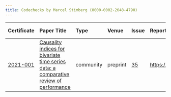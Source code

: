 ```yaml
---
title: Codechecks by Marcel Stimberg (0000-0002-2648-4790)
---
```



|Certificate |Paper Title                                                                           |Type      |Venue    |Issue |Report                                 |Check date |
|:-------|:---------------------------------------------|:------------------|:------------------|:---|:--------------------------|:------------------|
|[2021-001](https://codecheck.org.uk/register/certs/2021-001/)|[Causality indices for bivariate time series data: a comparative review of performance](https://arxiv.org/abs/2104.00718)|community |preprint |[35](https://github.com/codecheckers/register/issues/35)|https://doi.org/10.5281/zenodo.4720843 |2021-04-27 |
